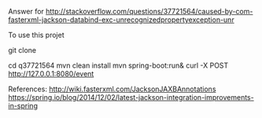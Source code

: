 Answer for 
http://stackoverflow.com/questions/37721564/caused-by-com-fasterxml-jackson-databind-exc-unrecognizedpropertyexception-unr

To use this projet

git clone 

cd q37721564
mvn clean install
mvn spring-boot:run&
curl -X POST http://127.0.0.1:8080/event

References:
http://wiki.fasterxml.com/JacksonJAXBAnnotations
https://spring.io/blog/2014/12/02/latest-jackson-integration-improvements-in-spring